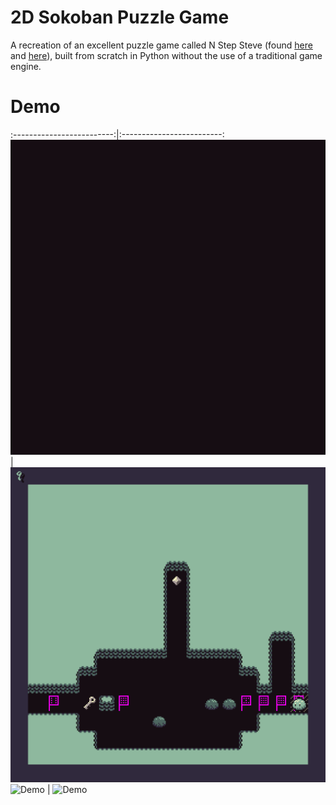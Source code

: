 # 2D Sokoban Puzzle Game
A recreation of an excellent puzzle game called N Step Steve (found [here](https://epicpikaguy.itch.io/n-step-steve-part-1) and [here](https://epicpikaguy.itch.io/n-step-steve-part-2)), built from scratch in Python without the use of a traditional game engine.

# Demo
:-------------------------:|:-------------------------:
![Demo](demo/demo1.gif)  |  ![Demo](demo/demo2.gif)
![Demo](demo/demo3.gif)  |  ![Demo](demo/demo4.gif)
